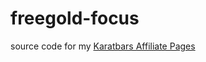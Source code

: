 freegold-focus
==============

source code for my [Karatbars Affiliate Pages](http://TerrenceBrannon.com)
